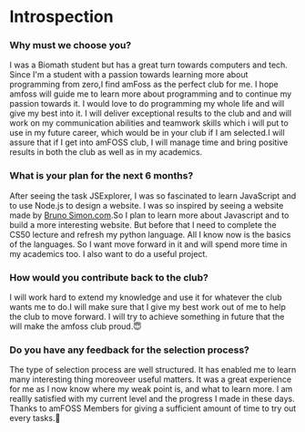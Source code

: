 # Introspection
### Why must we choose you?
   I was a Biomath student but has a great turn towards computers and tech. Since I'm a student with a passion towards learning more about programming from zero,I find amFoss as the perfect club for me. I hope amfoss will guide me to learn more about programming and to continue my passion towards it. I would love to do programming my whole life and will give my best into it. I will deliver exceptional results to the club and and will work on my communication abilities and teamwork skills which i will put to use in my future career, which would be in your club if I am selected.I will assure that if I get into amFOSS club, I will manage time and bring positive results in both the club as well as in my academics. 
### What is your plan for the next 6 months?
After seeing the task JSExplorer, I was so fascinated to learn JavaScript and to use Node.js to design a website. I was so inspired by seeing a website made by [Bruno Simon.com](https://bruno-simon.com/).So I plan to learn more about Javascript and to build a more interesting website. But before that I need to complete the CS50 lecture and refresh my python language. All I know now is the basics of the languages. So I want move forward in it and will spend more time in my academics too. I also want to do a useful project.
### How would you contribute back to the club?
I will work hard to extend my knowledge and use it for whatever the club wants me to do.I will make sure that I give my best work out of me to help the club to move forward. I will try to achieve something in future that the will make the amfoss club proud.😇
### Do you have any feedback for the selection process?
The type of selection process are well structured. It has enabled me to learn many interesting thing moreoveer useful matters. It was a great experience for me as I now know where my weak point is, and what to learn more. I am reallly satisfied with my current level and the progress I made in these days. Thanks to amFOSS Members for giving a sufficient amount of time to try out every tasks.🙌 
